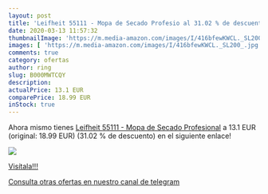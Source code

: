 ```yaml
---
layout: post
title: 'Leifheit 55111 - Mopa de Secado Profesio al 31.02 % de descuento'
date: 2020-03-13 11:57:32
thumbnailImage: 'https://m.media-amazon.com/images/I/416bfewKWCL._SL200_.jpg'
images: [ 'https://m.media-amazon.com/images/I/416bfewKWCL._SL200_.jpg' ]
comments: true
category: ofertas
author: ring
slug: B000MWTCQY
description:
actualPrice: 13.1 EUR
comparePrice: 18.99 EUR
inStock: true
---
```


Ahora mismo tienes [Leifheit 55111 - Mopa de Secado Profesional](https://www.amazon.com/dp/B000MWTCQY/?tag=redken08-20) a 13.1 EUR (original: 18.99 EUR) (31.02 %  de descuento) en el siguiente enlace!

[![](https://m.media-amazon.com/images/I/416bfewKWCL._SL200_.jpg)](https://www.amazon.com/dp/B000MWTCQY/?tag=redken08-20)

[Visítala!!!](https://www.amazon.com/dp/B000MWTCQY/?tag=redken08-20)

[Consulta otras ofertas en nuestro canal de telegram](https://t.me/s/ofertas25)
